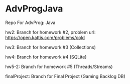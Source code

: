 # AdvProgJava
Repo For AdvProg: Java

hw2: Branch for homework #2, problem url: https://open.kattis.com/problems/cold

hw3: Branch for homework #3 (Collections)

hw4: Branch for homework #4 (SQLite)

hw5-2: Branch for homework #5 (Threads/Streams)

finalProject: Branch for Final Project (Gaming Backlog DB)
